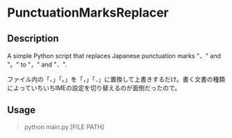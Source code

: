 # PunctuationMarksReplacer

## Description
A simple Python script that replaces Japanese punctuation marks "、" and "。" to "，" and "．".

ファイル内の「、」「。」を「，」「．」に置換して上書きするだけ。書く文書の種類によっていちいちIMEの設定を切り替えるのが面倒だったので。

## Usage
>python main.py [FILE PATH]